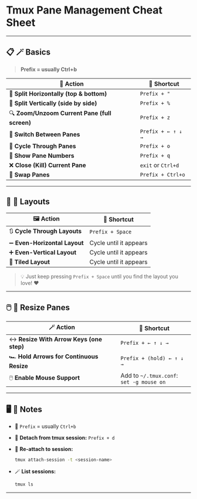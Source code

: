 # Tmux Pane Management Cheat Sheet  

---

## 📋 🪄 Basics

> **Prefix = usually Ctrl+b**

| 🔷 Action | 🎹 Shortcut |
|-----------|-------------|
| 🔻 **Split Horizontally (top & bottom)** | `Prefix + "` |
| 🔷 **Split Vertically (side by side)** | `Prefix + %` |
| 🔍 **Zoom/Unzoom Current Pane (full screen)** | `Prefix + z` |
| 🔄 **Switch Between Panes** | `Prefix + ← ↑ ↓ →` |
| 🔁 **Cycle Through Panes** | `Prefix + o` |
| 🔢 **Show Pane Numbers** | `Prefix + q` |
| ❌ **Close (Kill) Current Pane** | `exit` or `Ctrl+d` |
| 🔀 **Swap Panes** | `Prefix + Ctrl+o` |

---

## 🔷 🎨 Layouts

| 🖼️ Action | 🎹 Shortcut |
|-----------|-------------|
| 🔃 **Cycle Through Layouts** | `Prefix + Space` |
| ➖ **Even-Horizontal Layout** | Cycle until it appears |
| ➕ **Even-Vertical Layout** | Cycle until it appears |
| 🧩 **Tiled Layout** | Cycle until it appears |

> 💡 Just keep pressing `Prefix + Space` until you find the layout you love! ❤️

---

## 🖱️ 🔧 Resize Panes

| 🪄 Action | 🎹 Shortcut |
|-----------|-------------|
| ↔️ **Resize With Arrow Keys (one step)** | `Prefix + ← ↑ ↓ →` |
| 🏎️ **Hold Arrows for Continuous Resize** | `Prefix + (hold) ← ↑ ↓ →` |
| 🖱️ **Enable Mouse Support** | Add to `~/.tmux.conf`:<br> `set -g mouse on` |

---

## 🖥️ 📝 Notes

- 🎹 `Prefix` = usually `Ctrl+b`
- 🛑 **Detach from tmux session:** `Prefix + d`
- 🔗 **Re-attach to session:**  

  ```bash
  tmux attach-session -t <session-name>
  ```

- 🪄 **List sessions:**  

  ```bash
  tmux ls
  ```

---


